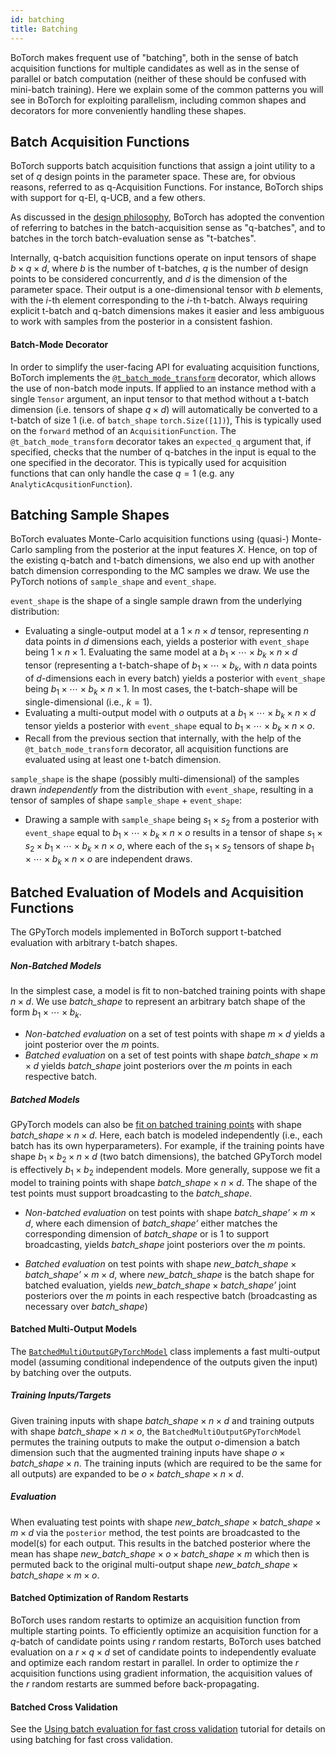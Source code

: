 ```yaml
---
id: batching
title: Batching
---
```


BoTorch makes frequent use of "batching", both in the sense of batch acquisition
functions for multiple candidates as well as in the sense of parallel or batch
computation (neither of these should be confused with mini-batch training).
Here we explain some of the common patterns you will see in BoTorch for
exploiting parallelism, including common shapes and decorators for more
conveniently handling these shapes.


## Batch Acquisition Functions

BoTorch supports batch acquisition functions that assign a joint utility to a
set of $q$ design points in the parameter space. These are, for obvious reasons,
referred to as q-Acquisition Functions. For instance, BoTorch ships with support
for q-EI, q-UCB, and a few others.

As discussed in the
[design philosophy](./design_philosophy.md#parallelism-through-batched-computations),
BoTorch has adopted the convention of referring to batches in the
batch-acquisition sense as "q-batches", and to batches in the torch
batch-evaluation sense as "t-batches".

Internally, q-batch acquisition functions operate on input tensors of shape
$b \times q \times d$, where $b$ is the number of t-batches, $q$ is the number
of design points to be considered concurrently, and $d$ is the dimension of the
parameter space. Their output is a one-dimensional tensor with $b$ elements,
with the $i$-th element corresponding to the $i$-th t-batch. Always requiring
explicit t-batch and q-batch dimensions makes it easier and less ambiguous to work
with samples from the posterior in a consistent fashion.


#### Batch-Mode Decorator

In order to simplify the user-facing API for evaluating acquisition functions,
BoTorch implements the
[`@t_batch_mode_transform`](https://botorch.readthedocs.io/en/latest/utils.html#botorch.utils.transforms.t_batch_mode_transform)
decorator, which allows the use of non-batch mode inputs. If applied to an
instance method with a single `Tensor` argument, an input tensor to that method
without a t-batch dimension (i.e. tensors of shape $q \times d$) will automatically
be converted to a t-batch of size 1 (i.e. of `batch_shape` `torch.Size([1])`),
This is typically used on the `forward` method of an `AcquisitionFunction`.
The `@t_batch_mode_transform` decorator takes an `expected_q` argument that, if
specified, checks that the number of q-batches in the input is equal to the
one specified in the decorator. This is typically used for acquisition functions
that can only handle the case $q=1$ (e.g. any `AnalyticAcqusitionFunction`).


## Batching Sample Shapes

BoTorch evaluates Monte-Carlo acquisition functions using (quasi-) Monte-Carlo
sampling from the posterior at the input features $X$. Hence, on top of the
existing q-batch and t-batch dimensions, we also end up with another batch
dimension corresponding to the MC samples we draw. We use the PyTorch notions of
`sample_shape` and `event_shape`.

`event_shape` is the shape of a single sample drawn from the underlying
distribution:
- Evaluating a single-output model at a $1 \times n \times d$ tensor,
  representing $n$ data points in $d$ dimensions each, yields a posterior with
  `event_shape` being $1 \times n \times 1$. Evaluating the same model at a
  $b_1 \times \cdots \times b_k \times n \times d$ tensor (representing a t-batch-shape
  of $b_1 \times \cdots \times b_k$, with $n$ data points of $d$-dimensions each in every batch)
  yields a posterior with `event_shape` being $b_1 \times \cdots \times b_k \times n \times 1$.
  In most cases, the t-batch-shape will be single-dimensional (i.e., $k=1$).
- Evaluating a multi-output model with $o$ outputs at a $b_1 \times \cdots \times b_k
  \times n \times d$ tensor yields a posterior with `event_shape` equal to
  $b_1 \times \cdots \times b_k \times n \times o$.
- Recall from the previous section that internally, with the help of the
  `@t_batch_mode_transform` decorator, all acquisition functions are evaluated using
  at least one t-batch dimension.

`sample_shape` is the shape (possibly multi-dimensional) of the samples drawn
*independently* from the distribution with `event_shape`, resulting in a tensor
of samples of shape `sample_shape` + `event_shape`:
- Drawing a sample with `sample_shape` being $s_1 \times s_2$ from a posterior with `event_shape`
  equal to $b_1 \times \cdots \times b_k \times n \times o$ results in a tensor of shape
  $s_1 \times s_2 \times b_1 \times \cdots \times b_k \times n \times o$, where each of
  the $s_1 \times s_2$ tensors of shape $b_1 \times \cdots \times b_k \times n \times o$ are
  independent draws.


## Batched Evaluation of Models and Acquisition Functions
The GPyTorch models implemented in BoTorch support t-batched evaluation with
arbitrary t-batch shapes.

##### Non-Batched Models

In the simplest case, a model is fit to non-batched training points with shape
$n \times d$. We use $\textit{batch_shape}$ to represent an arbitrary batch shape
of the form $b_1 \times \cdots \times b_k$.
- *Non-batched evaluation* on a set of test points with shape $m \times d$
  yields a joint posterior over the $m$ points.
- *Batched evaluation* on a set of test points with shape
  $\textit{batch_shape} \times m \times d$ yields $\textit{batch_shape}$
  joint posteriors over the $m$ points in each respective batch.

##### Batched Models
GPyTorch models can also be
[fit on batched training points](https://github.com/cornellius-gp/gpytorch/blob/master/examples/08_Advanced_Usage/Simple_Batch_Mode_GP_Regression.ipynb)
with shape $\textit{batch_shape} \times n \times d$. Here, each batch is modeled
independently (i.e., each batch has its own hyperparameters).
For example, if the training points have shape $b_1 \times b_2 \times n \times d$
(two batch dimensions), the batched GPyTorch model is effectively $b_1 \times b_2$
independent models. More generally, suppose we fit a model to training points
with shape $\textit{batch_shape} \times n \times d$.
The shape of the test points must support broadcasting to the $\textit{batch_shape}$.

* *Non-batched evaluation* on test points with shape
  $\textit{batch_shape'} \times m \times d$, where each dimension of
  $\textit{batch_shape'}$ either matches the corresponding dimension of
  $\textit{batch_shape}$ or is 1 to support broadcasting, yields
  $\textit{batch_shape}$ joint posteriors over the $m$ points.

* *Batched evaluation* on test points with shape
  $\textit{new_batch_shape} \times \textit{batch_shape'} \times m \times d$,
  where $\textit{new_batch_shape}$ is the batch shape for batched evaluation,
  yields $\textit{new_batch_shape} \times \textit{batch_shape'}$ joint
  posteriors over the $m$ points in each respective batch (broadcasting as
  necessary over $\textit{batch_shape}$)

#### Batched Multi-Output Models
The [`BatchedMultiOutputGPyTorchModel`](https://botorch.readthedocs.io/en/latest/models.html#botorch.models.gpytorch.BatchedMultiOutputGPyTorchModel)
class implements a fast multi-output model (assuming conditional independence of
the outputs given the input) by batching over the outputs.

##### Training Inputs/Targets
Given training inputs with shape $\textit{batch_shape} \times n \times d$
and training outputs with shape $\textit{batch_shape} \times n \times o$,
the `BatchedMultiOutputGPyTorchModel` permutes the training outputs to make the
output $o$-dimension a batch dimension such that the augmented training inputs
have shape $o \times \textit{batch_shape} \times n$. The training inputs
(which are required to be the same for all outputs) are expanded to be
$o \times \textit{batch_shape} \times n \times d$.

##### Evaluation
When evaluating test points with shape
$\textit{new_batch_shape} \times \textit{batch_shape} \times m \times d$
via the `posterior` method, the test points are broadcasted to the model(s) for
each output. This results in the batched posterior where the mean has shape
$\textit{new_batch_shape} \times o \times \textit{batch_shape} \times m$
which then is permuted back to the original multi-output shape
$\textit{new_batch_shape} \times \textit{batch_shape} \times m \times o$.

#### Batched Optimization of Random Restarts
BoTorch uses random restarts to optimize an acquisition function from multiple
starting points. To efficiently optimize an acquisition function for a $q$-batch
of candidate points using $r$ random restarts, BoTorch uses batched
evaluation on a $r \times q \times d$ set of candidate points to independently
evaluate and optimize each random restart in parallel.
In order to optimize the $r$ acquisition functions using gradient information,
the acquisition values of the $r$ random restarts are summed before
back-propagating.

#### Batched Cross Validation
See the
[Using batch evaluation for fast cross validation](tutorials/batch_mode_cross_validation)
tutorial for details on using batching for fast cross validation.
